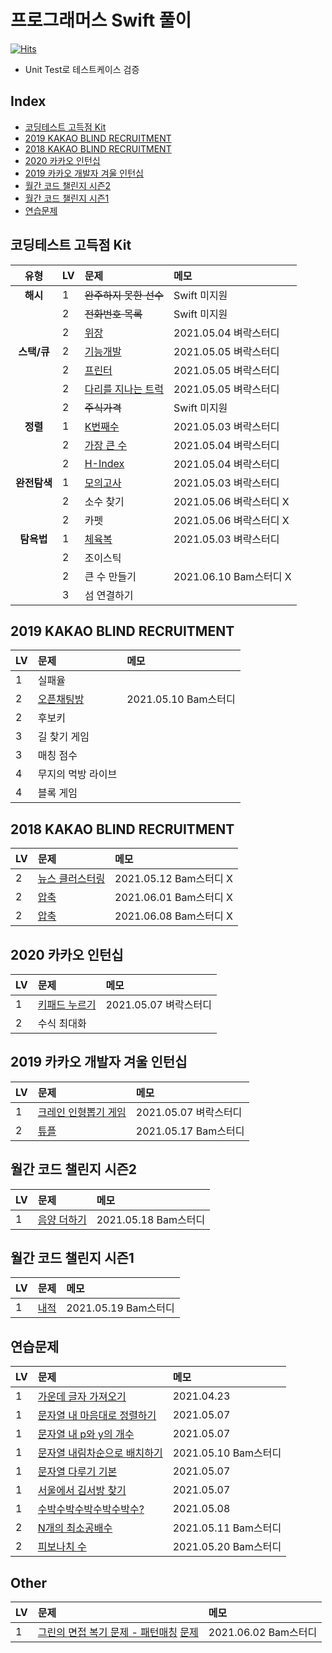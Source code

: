 # 프로그래머스 Swift 풀이

[![Hits](https://hits.seeyoufarm.com/api/count/incr/badge.svg?url=https%3A%2F%2Fgithub.com%2FKyungminLeeDev%2FProgrammers_Swift)](https://hits.seeyoufarm.com)

- Unit Test로 테스트케이스 검증



## Index

- [코딩테스트 고득점 Kit](#코딩테스트-고득점-Kit)
- [2019 KAKAO BLIND RECRUITMENT](#2019-KAKAO-BLIND-RECRUITMENT)
- [2018 KAKAO BLIND RECRUITMENT](#2018-KAKAO-BLIND-RECRUITMENT)
- [2020 카카오 인턴십](#2020-카카오-인턴십)
- [2019 카카오 개발자 겨울 인턴십](#2019-카카오-개발자-겨울-인턴십)
- [월간 코드 챌린지 시즌2](#월간-코드-챌린지-시즌2)
- [월간 코드 챌린지 시즌1](#월간-코드-챌린지-시즌1)
- [연습문제](#연습문제)



## 코딩테스트 고득점 Kit

| 유형          | LV | 문제                                                                 | 메모 |
| :-----------: | -- | :------------------------------------------------------------------- | :--- |
| **해시**      | 1  | ~~완주하지 못한 선수~~                                               | Swift 미지원 |
|               | 2  | ~~전화번호 목록~~                                                    | Swift 미지원 |
|               | 2  | [위장](./Programmers_Swift/LV2_위장.swift)                           | 2021.05.04 벼락스터디 |
| **스택/큐**   | 2  | [기능개발](./Programmers_Swift/LV2_기능개발.swift)                   | 2021.05.05 벼락스터디 |
|               | 2  | [프린터](./Programmers_Swift/LV2_프린터.swift)                       | 2021.05.05 벼락스터디 |
|               | 2  | [다리를 지나는 트럭](./Programmers_Swift/LV2_다리를지나는트럭.swift) | 2021.05.05 벼락스터디 |
|               | 2  | ~~주식가격~~                                                         | Swift 미지원 |
| **정렬**      | 1  | [K번째수](./Programmers_Swift/LV1_K번째수.swift)                     | 2021.05.03 벼락스터디 |
|               | 2  | [가장 큰 수](./Programmers_Swift/LV2_가장큰수.swift)                 | 2021.05.04 벼락스터디 |
|               | 2  | [H-Index](./Programmers_Swift/LV2_H_Index.swift)                     | 2021.05.04 벼락스터디 |
| **완전탐색**  | 1  | [모의고사](./Programmers_Swift/LV1_모의고사.swift)                   | 2021.05.03 벼락스터디 |
|               | 2  | 소수 찾기                                                            | 2021.05.06 벼락스터디 X |
|               | 2  | 카펫                                                                 | 2021.05.06 벼락스터디 X |
| **탐욕법**    | 1  | [체육복](./Programmers_Swift/LV1_체육복.swift)                       | 2021.05.03 벼락스터디 |
|               | 2  | 조이스틱                                                             | |
|               | 2  | 큰 수 만들기                                                         | 2021.06.10 Bam스터디 X |
|               | 3  | 섬 연결하기                                                          | |





## 2019 KAKAO BLIND RECRUITMENT

| LV | 문제                                                                 | 메모 |
| -- | :------------------------------------------------------------------- | :--- |
| 1  | 실패율                                                               | |
| 2  | [오픈채팅방](./Programmers_Swift/LV2_오픈채팅방.swift)               | 2021.05.10 Bam스터디 |
| 2  | 후보키                                                               | |
| 3  | 길 찾기 게임                                                         | |
| 3  | 매칭 점수                                                            | |
| 4  | 무지의 먹방 라이브                                                   | |
| 4  | 블록 게임                                                            | |



## 2018 KAKAO BLIND RECRUITMENT

| LV | 문제                                                                 | 메모 |
| -- | :------------------------------------------------------------------- | :--- |
| 2  | [뉴스 클러스터링](./Programmers_Swift/LV2_뉴스클러스터링.swift)      | 2021.05.12 Bam스터디 X |
| 2  | [압축](./Programmers_Swift/LV2_압축.swift)      | 2021.06.01 Bam스터디 X |
| 2  | [압축](./Programmers_Swift/LV2_방금그곡.swift)      | 2021.06.08 Bam스터디 X |



## 2020 카카오 인턴십

| LV | 문제                                                                 | 메모 |
| -- | :------------------------------------------------------------------- | :--- |
| 1  | [키패드 누르기](./Programmers_Swift/LV1_키패드누르기.swift)          | 2021.05.07 벼락스터디 |
| 2  | 수식 최대화                                                          |  |



## 2019 카카오 개발자 겨울 인턴십

| LV | 문제                                                                 | 메모 |
| -- | :------------------------------------------------------------------- | :--- |
| 1  | [크레인 인형뽑기 게임](./Programmers_Swift/LV1_크레인인형뽑기게임.swift) | 2021.05.07 벼락스터디 |
| 2  | [튜플](./Programmers_Swift/LV2_튜플.swift)                           | 2021.05.17 Bam스터디 |



## 월간 코드 챌린지 시즌2

| LV | 문제                                                                 | 메모 |
| -- | :------------------------------------------------------------------- | :--- |
| 1  | [음양 더하기](./Programmers_Swift/LV1_음양더하기.swift)      | 2021.05.18 Bam스터디 |



## 월간 코드 챌린지 시즌1

| LV | 문제                                                                 | 메모 |
| -- | :------------------------------------------------------------------- | :--- |
| 1  | [내적](./Programmers_Swift/LV1_내적.swift)      | 2021.05.19 Bam스터디 |



## 연습문제

| LV | 문제                                                                                  | 메모 |
| -- | :------------------------------------------------------------------------------------ | :--- |
| 1  | [가운데 글자 가져오기](./Programmers_Swift/LV1_가운데글자가져오기.swift)              | 2021.04.23 |
| 1  | [문자열 내 마음대로 정렬하기](./Programmers_Swift/LV1_문자열내마음대로정렬하기.swift) | 2021.05.07 |
| 1  | [문자열 내 p와 y의 개수](./Programmers_Swift/LV1_문자열내p와y의개수.swift)            | 2021.05.07 |
| 1  | [문자열 내림차순으로 배치하기](./Programmers_Swift/LV1_문자열내림차순으로배치하기.swift) | 2021.05.10 Bam스터디 |
| 1  | [문자열 다루기 기본](./Programmers_Swift/LV1_문자열다루기기본.swift)                  | 2021.05.07 |
| 1  | [서울에서 김서방 찾기](./Programmers_Swift/LV1_서울에서김서방찾기.swift)              | 2021.05.07 |
| 1  | [수박수박수박수박수박수?](./Programmers_Swift/LV1_수박수박수.swift)                   | 2021.05.08 |
| 2  | [N개의 최소공배수](./Programmers_Swift/LV2_N개의최소공배수.swift)                     | 2021.05.11 Bam스터디 |
| 2  | [피보나치 수](./Programmers_Swift/LV2_피보나치수.swift)                               | 2021.05.20 Bam스터디 |

## Other

| LV | 문제                                                                                  | 메모 |
| -- | :------------------------------------------------------------------------------------ | :--- |
| 1  | [그린의 면접 복기 문제 - 패턴매칭](./Programmers_Swift/Green_PatternMatching.swift) [문제](./Programmers_Swift/Green_PatternMatching.md)  | 2021.06.02 Bam스터디 |
